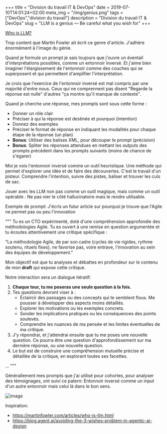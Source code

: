 +++
title = "Division du travail IT & DevOps"
date = 2019-07-10T14:01:24+02:00
meta_img = "/img/genius.png"
tags = ["DevOps","division du travail"]
description = "Division du travail IT & DevOps"
slug = "LLM is a genius — Be careful what you wish for"
+++

[Who is LLM?](https://martinfowler.com/articles/who-is-llm.html)

Trop content que Martin Fowler ait écrit ce genre d'article. J'adhère énormément à l'image du génie.

Quand je formule un prompt je sais toujours que j'ouvre un éventail d'interprétations possibles, comme un entonnoir inversé. Et j'aime bien imaginer l'élargissement de l'entonnoir comme des couches qui se superposent et qui permettent d'amplifier l'interprétation. 

Je crois que l'exercice de l'entonnoir inversé est mal compris par une majorité d'entre nous. Ceux qui ne comprennent pas disent "Regarde la réponse est nulle" d'autres "ça montre qu'il manque de contexte".

Quand je cherche une réponse, mes prompts sont sous cette forme :

- Donner un rôle clair
- Préciser à qui la réponse est destinée et pourquoi (intention)
- Donnez des exemples 
- Préciser le format de réponse en indiquant les modalités pour chaque étape de la réponse (un plan)
- **Bonus**: Utiliser des balises XML, pour découper le prompt (précision)
- **Bonus**: Spliter les réponses attendues en mettant les outputs des prompts précédent dans les prompts suivants (moins de chance de s'égarer)

Moi je vois l'entonnoir inversé comme un outil heuristique. Une méthode qui permet d'explorer une idée et de faire des découvertes. C'est le travail d'un pisteur. Comprendre l'intention, suivre des pistes, baliser et trouver les culs de sac.

Jouer avec les LLM non pas comme un outil magique, mais comme un outil opérable : Ne pas nier le côté hallucinatoire mais le rendre utilisable.

Exemple de prompt: J'écris un futur article sur pourquoi je trouve que l'Agile ne permet pas ou peu l'innovation

"""
Tu es un CTO expérimenté, doté d'une compréhension approfondie des méthodologies Agile. Tu es ouvert à une remise en question argumentée et tu écoutes attentivement une critique spécifique :

"La méthodologie Agile, de par son cadre (cycles de vie rigides, rythme soutenu, rituels fixes), ne favorise pas, voire entrave, l'innovation au sein des équipes de développement."

Mon objectif est que tu analyses et débattes en profondeur sur le contenu de mon **draft** qui expose cette critique.

Notre interaction sera un dialogue itératif:
1.  **Chaque tour, tu me poseras une seule question à la fois.**
2.  Tes questions devront viser à :
    *   Éclaircir des passages ou des concepts qui te semblent flous. Me pousser à développer des aspects moins détaillés.
    *   Explorer les motivations ou les exemples concrets.
    *   Sonder les implications pratiques ou les conséquences des points soulevés.
    *   Comprendre les nuances de ma pensée et les limites éventuelles de ma critique.
3.  J'y répondrai, et j'attendrai ensuite que tu me poses une nouvelle question. Ce pourra être une question d'approfondissement sur ma dernière réponse, ou une nouvelle question.
4.  Le but est de construire une compréhension mutuelle précise et détaillée de la critique, en explorant toutes ses facettes.

<draft>
... 
</draft>
"""

Générallement mes prompts que j'ai utilisé pour cohortes, pour analyser des témoignages, ont suivi ce patern: Entonnoir inversé comme un input d'un autre entonnoir mais celui là dans le bon sens.

![image](/img/entonnoir.png)


Inspiration:

- https://martinfowler.com/articles/who-is-llm.html
- https://blog.agent.ai/avoiding-the-3-wishes-problem-in-agentic-ai-design

